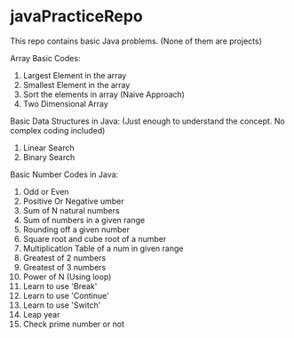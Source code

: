 # javaPracticeRepo

This repo contains basic Java problems. (None of them are projects) 

Array Basic Codes:
1. Largest Element in the array
2. Smallest Element in the array
3. Sort the elements in array (Naive Approach)
4. Two Dimensional Array 

Basic Data Structures in Java: (Just enough to understand the concept. No complex coding included)
1. Linear Search
2. Binary Search

Basic Number Codes in Java:
1. Odd or Even
2. Positive Or Negative umber
3. Sum of N natural numbers
4. Sum of numbers in a given range
5. Rounding off a given number
6. Square root and cube root of a number
7. Multiplication Table of a num in given range
8. Greatest of 2 numbers
9. Greatest of 3 numbers
10. Power of N (Using loop)
11. Learn to use 'Break'
12. Learn to use 'Continue'
13. Learn to use 'Switch'
14. Leap year
15. Check prime number or not
